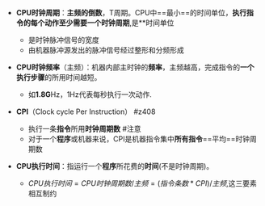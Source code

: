 - **CPU时钟周期**：**主频的倒数**，T周期。CPU中==最小==的时间单位，**执行指令的每个动作至少需要一个时钟周期**,是**时间单位
	- 是时钟脉冲信号的宽度
	- 由机器脉冲源发出的脉冲信号经过整形和分频形成

- **CPU时钟频率**（主频）：机器内部主时钟的**频率**，主频越高，完成指令的**一个执行步骤**的所用时间越短。
	- 如**1.8G**Hz，1Hz代表每秒执行一次动作.

- **CPI**（Clock cycle Per Instruction） #z408 
	- 执行一条**指令**所用**时钟周期数** #注意
	- 对于一个**程序**或机器来说，CPI是机器指令集中**所有指令**==平均==时钟周期数 

- **CPU执行时间**：指运行一个**程序**所花费的**时间**(不是时钟周期)。
	- $CPU执行时间=CPU时钟周期数/主频=(指令条数*CPI)/主频$,这三要素相互制约